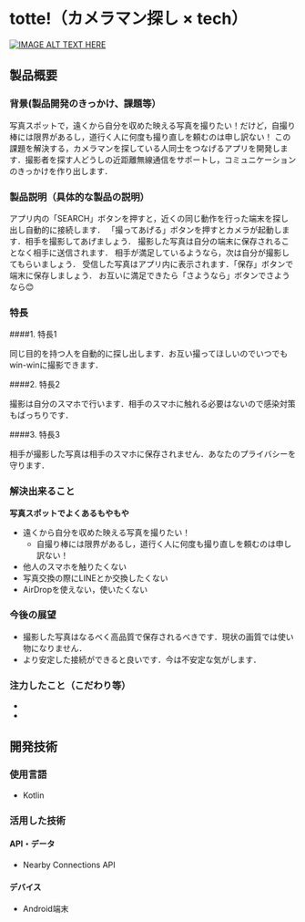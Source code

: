 # totte!（カメラマン探し × tech）

[![IMAGE ALT TEXT HERE](https://jphacks.com/wp-content/uploads/2021/07/JPHACKS2021_ogp.jpg)](https://www.youtube.com/watch?v=LUPQFB4QyVo)

## 製品概要
### 背景(製品開発のきっかけ、課題等）

写真スポットで，遠くから自分を収めた映える写真を撮りたい！だけど，自撮り棒には限界があるし，道行く人に何度も撮り直しを頼むのは申し訳ない！
この課題を解決する，カメラマンを探している人同士をつなげるアプリを開発します．撮影者を探す人どうしの近距離無線通信をサポートし，コミュニケーションのきっかけを作り出します．


### 製品説明（具体的な製品の説明）

アプリ内の「SEARCH」ボタンを押すと，近くの同じ動作を行った端末を探し出し自動的に接続します．
「撮ってあげる」ボタンを押すとカメラが起動します．相手を撮影してあげましょう．
撮影した写真は自分の端末に保存されることなく相手に送信されます．
相手が満足しているようなら，次は自分が撮影してもらいましょう．
受信した写真はアプリ内に表示されます．「保存」ボタンで端末に保存しましょう．
お互いに満足できたら「さようなら」ボタンでさようなら😊

### 特長

####1. 特長1

同じ目的を持つ人を自動的に探し出します．お互い撮ってほしいのでいつでもwin-winに撮影できます．

####2. 特長2

撮影は自分のスマホで行います．相手のスマホに触れる必要はないので感染対策もばっちりです．

####3. 特長3

相手が撮影した写真は相手のスマホに保存されません．あなたのプライバシーを守ります．


### 解決出来ること

**写真スポットでよくあるもやもや**
- 遠くから自分を収めた映える写真を撮りたい！
    - 自撮り棒には限界があるし，道行く人に何度も撮り直しを頼むのは申し訳ない！
- 他人のスマホを触りたくない
- 写真交換の際にLINEとか交換したくない
- AirDropを使えない，使いたくない

### 今後の展望

- 撮影した写真はなるべく高品質で保存されるべきです．現状の画質では使い物になりません．
- より安定した接続ができると良いです．今は不安定な気がします．

### 注力したこと（こだわり等）
* 
* 

## 開発技術

### 使用言語

- Kotlin
  
### 活用した技術

#### API・データ

- Nearby Connections API


#### デバイス

- Android端末
 